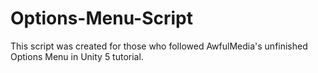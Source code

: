 # Options-Menu-Script

This script was created for those who followed AwfulMedia's unfinished Options Menu in Unity 5 tutorial.
